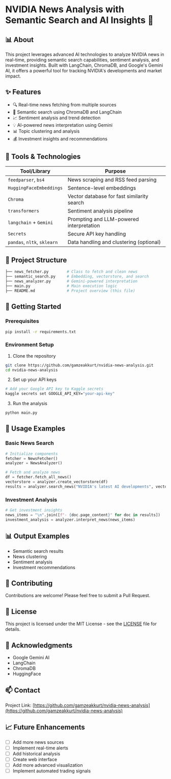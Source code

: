 # NVIDIA News Analysis with Semantic Search and AI Insights 🚀

## 📊 About
This project leverages advanced AI technologies to analyze NVIDIA news in real-time, providing semantic search capabilities, sentiment analysis, and investment insights. Built with LangChain, ChromaDB, and Google's Gemini AI, it offers a powerful tool for tracking NVIDIA's developments and market impact.

## ✨ Features
- 🔍 Real-time news fetching from multiple sources
- 🤖 Semantic search using ChromaDB and LangChain
- 📈 Sentiment analysis and trend detection
- 💡 AI-powered news interpretation using Gemini
- 📊 Topic clustering and analysis
- 💰 Investment insights and recommendations


## 🧠 Tools & Technologies

| Tool/Library              | Purpose                               |
|---------------------------|----------------------------------------|
| `feedparser`, `bs4`       | News scraping and RSS feed parsing     |
| `HuggingFaceEmbeddings`   | Sentence-level embeddings              |
| `Chroma`                  | Vector database for fast similarity search |
| `transformers`            | Sentiment analysis pipeline            |
| `langchain` + `Gemini`    | Prompting and LLM-powered interpretation |
| `Secrets`                  | Secure API key handling                |
| `pandas`, `nltk`, `sklearn` | Data handling and clustering (optional) |

## 🧩 Project Structure

```bash
├── news_fetcher.py        # Class to fetch and clean news
├── semantic_search.py     # Embedding, vectorstore, and search
├── news_analyzer.py       # Gemini-powered interpretation
├── main.py                # Main execution logic
├── README.md              # Project overview (this file)

```

## 🚀 Getting Started

### Prerequisites
```bash
pip install -r requirements.txt
```

### Environment Setup
1. Clone the repository
```bash
git clone https://github.com/gamzeakkurt/nvidia-news-analysis.git
cd nvidia-news-analysis
```

2. Set up your API keys
```bash
# Add your Google API key to Kaggle secrets
kaggle secrets set GOOGLE_API_KEY="your-api-key"
```

3. Run the analysis
```bash
python main.py
```

## 📝 Usage Examples

### Basic News Search
```python
# Initialize components
fetcher = NewsFetcher()
analyzer = NewsAnalyzer()

# Fetch and analyze news
df = fetcher.fetch_all_news()
vectorstore = analyzer.create_vectorstore(df)
results = analyzer.search_news("NVIDIA's latest AI developments", vectorstore)
```

### Investment Analysis
```python
# Get investment insights
news_items = "\n".join([f"- {doc.page_content}" for doc in results])
investment_analysis = analyzer.interpret_news(news_items)
```

## 📊 Output Examples
- Semantic search results
- News clustering
- Sentiment analysis
- Investment recommendations

## 🤝 Contributing
Contributions are welcome! Please feel free to submit a Pull Request.

## 📄 License
This project is licensed under the MIT License - see the [LICENSE](LICENSE) file for details.

## 🙏 Acknowledgments
- Google Gemini AI
- LangChain
- ChromaDB
- HuggingFace

## 📫 Contact

Project Link: [https://github.com/gamzeakkurt/nvidia-news-analysis](https://github.com/gamzeakkurt/nvidia-news-analysis)


## 📈 Future Enhancements
- [ ] Add more news sources
- [ ] Implement real-time alerts
- [ ] Add historical analysis
- [ ] Create web interface
- [ ] Add more advanced visualization
- [ ] Implement automated trading signals
